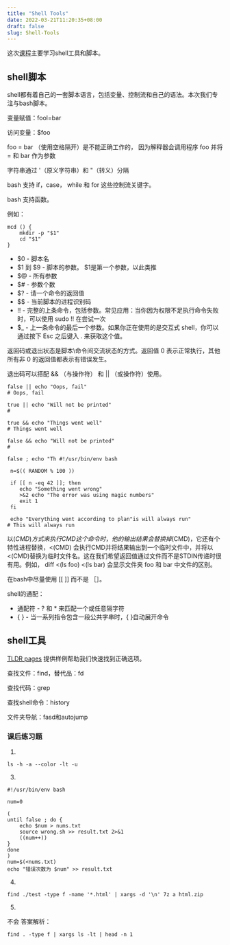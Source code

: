 ```yaml
---
title: "Shell Tools"
date: 2022-03-21T11:20:35+08:00
draft: false
slug: Shell-Tools
---
```


这次[课程](https://missing-semester-cn.github.io/2020/shell-tools/)主要学习shell工具和脚本。

## shell脚本
shell都有着自己的一套脚本语言，包括变量、控制流和自己的语法。本次我们专注与bash脚本。

变量赋值：fool=bar

访问变量：$foo

foo = bar （使用空格隔开）是不能正确工作的， 因为解释器会调用程序 foo 并将 = 和 bar 作为参数

字符串通过 '（原义字符串）和 "（转义）分隔

bash 支持 if，case， while 和 for 这些控制流关键字。

bash 支持函数。

例如：
~~~
mcd () {
    mkdir -p "$1"
    cd "$1"
}
~~~

- $0 - 脚本名
- $1 到 $9 - 脚本的参数。 $1是第一个参数，以此类推
- $@ - 所有参数
- $# - 参数个数
- $? - 请一个命令的返回值
- $$ - 当前脚本的进程识别码
- !! - 完整的上条命令，包括参数。常见应用：当你因为权限不足执行命令失败时，可以使用 sudo !! 在尝试一次
- $_ - 上一条命令的最后一个参数。如果你正在使用的是交互式 shell，你可以通过按下 Esc 之后键入 . 来获取这个值。

返回码或退出状态是脚本\命令间交流状态的方式。返回值 0 表示正常执行，其他所有非 0 的返回值都表示有错误发生。

退出码可以搭配 && （与操作符） 和 || （或操作符）使用。

~~~
false || echo "Oops, fail"
# Oops, fail

true || echo "Will not be printed"
#

true && echo "Things went well"
# Things went well

false && echo "Will not be printed"
#

false ; echo "Th #!/usr/bin/env bash

 n=$(( RANDOM % 100 ))

 if [[ n -eq 42 ]]; then
    echo "Something went wrong"
    >&2 echo "The error was using magic numbers"
    exit 1
 fi

 echo "Everything went according to plan"is will always run"
# This will always run

~~~

以$(CMD)方式来执行CMD这个命令时，他的输出结果会替换掉$(CMD)，它还有个特性进程替换，<(CMD) 会执行CMD并将结果输出到一个临时文件中，并将以<(CMD)替换为临时文件名。这在我们希望返回值通过文件而不是STDIN传递时很有用。例如， diff <(ls foo) <(ls bar) 会显示文件夹 foo 和 bar 中文件的区别。

在bash中尽量使用 [[ ]] 而不是 ［］。

shell的通配：

- 通配符 - ? 和 * 来匹配一个或任意隔字符
- { } - 当一系列指令包含一段公共字串时，{ }自动展开命令
  
## shell工具

[TLDR pages](https://tldr.sh/) 提供样例帮助我们快速找到正确选项。

查找文件：find，替代品：fd

查找代码：grep

查找shell命令：history

文件夹导航：fasd和autojump

### 课后练习题

1.
~~~
ls -h -a --color -lt -u
~~~

3.
~~~
#!/usr/bin/env bash

num=0

(
until false ; do {
    echo $num > nums.txt
    source wrong.sh >> result.txt 2>&1
    ((num++))
}
done
)
num=$(<nums.txt)
echo "错误次数为 $num" >> result.txt

~~~

4.
~~~
find ./test -type f -name '*.html' | xargs -d '\n' 7z a html.zip
~~~

5.
不会
答案解析：
~~~
find . -type f | xargs ls -lt | head -n 1
~~~